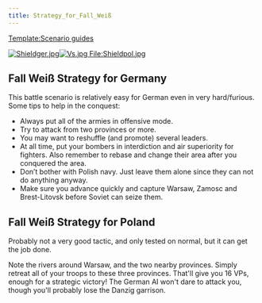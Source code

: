 ```yaml
---
title: Strategy_for_Fall_Weiß
---
```


[Template:Scenario guides](/wiki/index.php?title=Template:Scenario_guides&action=edit&redlink=1 "Template:Scenario guides (page does not exist)")

[![Shieldger.jpg](/images/7/71/Shieldger.jpg)](/wiki/File:Shieldger.jpg)[![Vs.jpg](/images/9/93/Vs.jpg) ](/wiki/File:Vs.jpg)[File:Shieldpol.jpg](/wiki/index.php?title=Special:Upload&wpDestFile=Shieldpol.jpg "File:Shieldpol.jpg")

## Fall Weiß Strategy for Germany

This battle scenario is relatively easy for German even in very hard/furious. Some tips to help in the conquest:

- Always put all of the armies in offensive mode.
- Try to attack from two provinces or more.
- You may want to reshuffle (and promote) several leaders.
- At all time, put your bombers in interdiction and air superiority for fighters. Also remember to rebase and change their area after you conquered the area.
- Don’t bother with Polish navy. Just leave them alone since they can not do anything anyway.
- Make sure you advance quickly and capture Warsaw, Zamosc and Brest-Litovsk before Soviet can seize them.

## Fall Weiß Strategy for Poland

Probably not a very good tactic, and only tested on normal, but it can get the job done.

Note the rivers around Warsaw, and the two nearby provinces. Simply retreat all of your troops to these three provinces. That'll give you 16 VPs, enough for a strategic victory! The German AI won't dare to attack you, though you'll probably lose the Danzig garrison.
